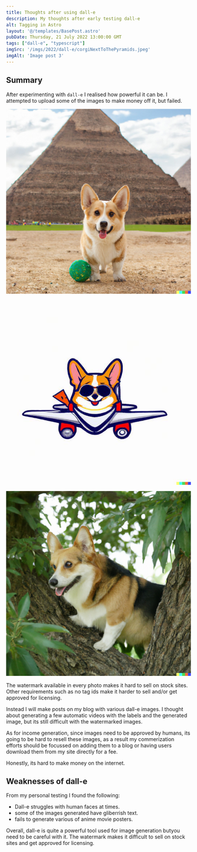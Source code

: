 ```yaml
---
title: Thoughts after using dall-e
description: My thoughts after early testing dall-e
alt: Tagging in Astro
layout: '@/templates/BasePost.astro'
pubDate: Thursday, 21 July 2022 13:00:00 GMT
tags: ["dall-e", "typescript"]
imgSrc: '/imgs/2022/dall-e/corgiNextToThePyramids.jpeg'
imgAlt: 'Image post 3'
---
```


## Summary

After experimenting with `dall-e` I realised how powerful it can be. I attempted to upload some of the images to make money off it, but failed.

![Corgi next to pyramids](/imgs/2022/dall-e/corgiNextToThePyramids.jpeg)

![Corgi Plane](/imgs/2022/dall-e/corgiPlane.png)

![Corgi Up in a Tree](/imgs/2022/dall-e/CorgiUpInATree.jpeg)

The watermark available in every photo makes it hard to sell on stock sites. Other requirements such as no tag ids make it harder to sell and/or get approved for licensing.


Instead I will make posts on my blog with various dall-e images. I thought about generating a few automatic videos with the labels and the generated image, but its still difficult with the watermarked images.

As for income generation, since images need to be approved by humans, its going to be hard to resell these images, as a result my commerization efforts should be focussed on adding them to a blog or having users download them from my site directly for a fee.

Honestly, its hard to make money on the internet.

## Weaknesses of dall-e

From my personal testing I found the following:

- Dall-e struggles with human faces at times.
- some of the images generated have gliberrish text.
- fails to generate various of anime movie posters.


Overall, dall-e is quite a powerful tool used for image generation butyou need to be careful with it. The watermark makes it difficult to sell on stock sites and get approved for licensing.